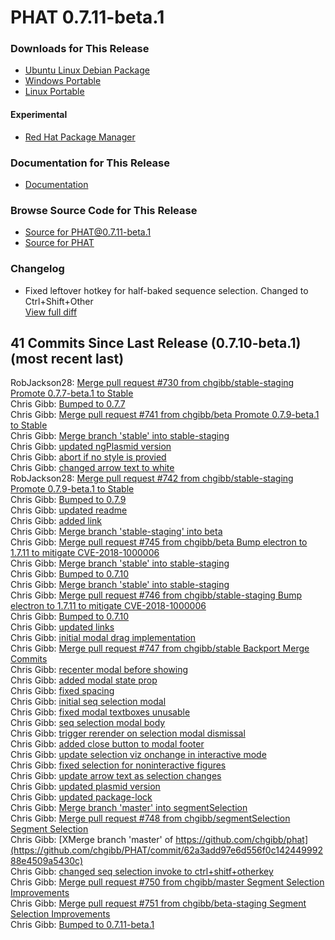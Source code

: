 # PHAT 0.7.11-beta.1
### Downloads for This Release 
* [Ubuntu Linux Debian Package](https://github.com/chgibb/PHAT/releases/download/0.7.11-beta.1/phat_0.7.11.beta.1_amd64.deb)  
* [Windows Portable](https://github.com/chgibb/PHAT/releases/download/0.7.11-beta.1/phat-win32-x64-portable.zip)  
* [Linux Portable](https://github.com/chgibb/PHAT/releases/download/0.7.11-beta.1/phat-linux-x64-portable.tar.gz)
#### Experimental
* [Red Hat Package Manager](https://github.com/chgibb/PHAT/releases/download/0.7.11-beta.1/phat-0.7.11-beta.1.x86_64.rpm)

### Documentation for This Release
* [Documentation](https://chgibb.github.io/PHATDocs/docs/releases/0.7.11-beta.1/home)

### Browse Source Code for This Release
* [Source for PHAT@0.7.11-beta.1](https://github.com/chgibb/PHAT/tree/0.7.11-beta.1)
* [Source for PHAT](https://github.com/chgibb/PHAT)

### Changelog
* Fixed leftover hotkey for half-baked sequence selection. Changed to Ctrl+Shift+Other  
[View full diff](https://github.com/chgibb/PHAT/compare/0.7.10-beta.1...0.7.11-beta.1) 
  
## 41 Commits Since Last Release (0.7.10-beta.1) (most recent last)  
RobJackson28: [Merge pull request #730 from chgibb/stable-staging  Promote 0.7.7-beta.1 to Stable](https://github.com/chgibb/PHAT/commit/172213a664a8001a46260786960f1fac5e6ebb85)  
Chris Gibb: [Bumped to 0.7.7](https://github.com/chgibb/PHAT/commit/b9395843f53f3cf3499e224d9fd385b08803a563)  
Chris Gibb: [Merge pull request #741 from chgibb/beta  Promote 0.7.9-beta.1 to Stable](https://github.com/chgibb/PHAT/commit/e31a73217b52869c9043560c0e3c75547ab75410)  
Chris Gibb: [Merge branch 'stable' into stable-staging](https://github.com/chgibb/PHAT/commit/3a7ad7b3b95d13ec39c2cc3305eb716c03083a61)  
Chris Gibb: [updated ngPlasmid version](https://github.com/chgibb/PHAT/commit/558f91e33e8f38d3641844885fdf5c26a03327e2)  
Chris Gibb: [abort if no style is provied](https://github.com/chgibb/PHAT/commit/1b19a951160d1ae5424cb2c3c1204b442741824f)  
Chris Gibb: [changed arrow text to white](https://github.com/chgibb/PHAT/commit/aee7e795b34fb860f65e13eaa40af6152581156f)  
RobJackson28: [Merge pull request #742 from chgibb/stable-staging  Promote 0.7.9-beta.1 to Stable](https://github.com/chgibb/PHAT/commit/521c0bc3133c6972dd9231102734ce032a4a452f)  
Chris Gibb: [Bumped to 0.7.9](https://github.com/chgibb/PHAT/commit/bc401e020cf08cecd627ea03a5bd3196a84ddbf3)  
Chris Gibb: [updated readme](https://github.com/chgibb/PHAT/commit/669ff92ad5f216409da894f2338b7af78f2acd2e)  
Chris Gibb: [added link](https://github.com/chgibb/PHAT/commit/39473455bf501406c097c573244103cf5c17fb64)  
Chris Gibb: [Merge branch 'stable-staging' into beta](https://github.com/chgibb/PHAT/commit/6ad3c5a7fc00786817b095668c2568b8f671522f)  
Chris Gibb: [Merge pull request #745 from chgibb/beta  Bump electron to 1.7.11 to mitigate CVE-2018-1000006](https://github.com/chgibb/PHAT/commit/97d1ce711d60b085177d0e08df412deaad5b8fc1)  
Chris Gibb: [Merge branch 'stable' into stable-staging](https://github.com/chgibb/PHAT/commit/461b94b0ddb5659e9fc29b5bebb73db8c1c637a7)  
Chris Gibb: [Bumped to 0.7.10](https://github.com/chgibb/PHAT/commit/19739d5f25074d1f0c48ada149c97c71e60088af)  
Chris Gibb: [Merge branch 'stable' into stable-staging](https://github.com/chgibb/PHAT/commit/aa5892bc45d0a029f8162810ed51d168f7a99e28)  
Chris Gibb: [Merge pull request #746 from chgibb/stable-staging  Bump electron to 1.7.11 to mitigate CVE-2018-1000006](https://github.com/chgibb/PHAT/commit/c3853936dd91eba3dcce74523a1d4a36931ddc15)  
Chris Gibb: [Bumped to 0.7.10](https://github.com/chgibb/PHAT/commit/1057e71f5edd96459641bfe5249e6f3e1dcf3b7a)  
Chris Gibb: [updated links](https://github.com/chgibb/PHAT/commit/cf86e0ea6bb482918a687a83cbf7bf326c193f02)  
Chris Gibb: [initial modal drag implementation](https://github.com/chgibb/PHAT/commit/5ae7287d8b3811ea74c0149b2098fcdd90f2c216)  
Chris Gibb: [Merge pull request #747 from chgibb/stable  Backport Merge Commits](https://github.com/chgibb/PHAT/commit/3edd51fef086b71dde76d9a2ab0f2917ffa87169)  
Chris Gibb: [recenter modal before showing](https://github.com/chgibb/PHAT/commit/3e52cdf873e1577ec59739cf4e6795968e736a3c)  
Chris Gibb: [added modal state prop](https://github.com/chgibb/PHAT/commit/5b66f1c1048981d3c755d14acc0e8cd967f639de)  
Chris Gibb: [fixed spacing](https://github.com/chgibb/PHAT/commit/6a001fdde15d6e49961c89377003e61f3a2d7368)  
Chris Gibb: [initial seq selection modal](https://github.com/chgibb/PHAT/commit/194fb2f4a5144a7446398cf0180e00eabd21c0ab)  
Chris Gibb: [fixed modal textboxes unusable](https://github.com/chgibb/PHAT/commit/f20ef2a1410554fcd36f9afd2fe74c1a5a89a779)  
Chris Gibb: [seq selection modal body](https://github.com/chgibb/PHAT/commit/7da3a52e323fd5e94b7f9c8d11c8996f9b1da751)  
Chris Gibb: [trigger rerender on selection modal dismissal](https://github.com/chgibb/PHAT/commit/d45ceae86bd0add2c87422f6e4315a20936850a2)  
Chris Gibb: [added close button to modal footer](https://github.com/chgibb/PHAT/commit/ccafc7e6075eb10760471b34b807741f877dea4a)  
Chris Gibb: [update selection viz onchange in interactive mode](https://github.com/chgibb/PHAT/commit/bc813a3b6fbe6e611961f2a8b89f5c04b8e11b97)  
Chris Gibb: [fixed selection for noninteractive figures](https://github.com/chgibb/PHAT/commit/a21d448df276e075451bcc0dc387a29e6b92c0d2)  
Chris Gibb: [update arrow text as selection changes](https://github.com/chgibb/PHAT/commit/c24aebb35b027920095dbdbf4dd60b74dbd88aa9)  
Chris Gibb: [updated plasmid version](https://github.com/chgibb/PHAT/commit/493b52b43ed7ad7592e2bf8ff3762239cf173521)  
Chris Gibb: [updated package-lock](https://github.com/chgibb/PHAT/commit/15fae0bc0fd2cb6c3486d997e5b296312756a7f5)  
Chris Gibb: [Merge branch 'master' into segmentSelection](https://github.com/chgibb/PHAT/commit/5bf758c1ac4802f8bf44f773f22f40e959db56d0)  
Chris Gibb: [Merge pull request #748 from chgibb/segmentSelection  Segment Selection](https://github.com/chgibb/PHAT/commit/067d4d2a68567b074001496688cd92d90bb53d1f)  
Chris Gibb: [XMerge branch 'master' of https://github.com/chgibb/phat](https://github.com/chgibb/PHAT/commit/62a3add97e6d556f0c14244999288e4509a5430c)  
Chris Gibb: [changed seq selection invoke to ctrl+shitf+otherkey](https://github.com/chgibb/PHAT/commit/6be1ad2f121b87997ed23b4181a6c2f4b2cee1ea)  
Chris Gibb: [Merge pull request #750 from chgibb/master  Segment Selection Improvements](https://github.com/chgibb/PHAT/commit/5127efa36a6ae4a9f70a688fdf26302d865a7739)  
Chris Gibb: [Merge pull request #751 from chgibb/beta-staging  Segment Selection Improvements](https://github.com/chgibb/PHAT/commit/58e3a099b3cb6579069629ee614b969effa4710b)  
Chris Gibb: [Bumped to 0.7.11-beta.1](https://github.com/chgibb/PHAT/commit/155a215d0195cbab6e13120cf14c721df156c765)  
